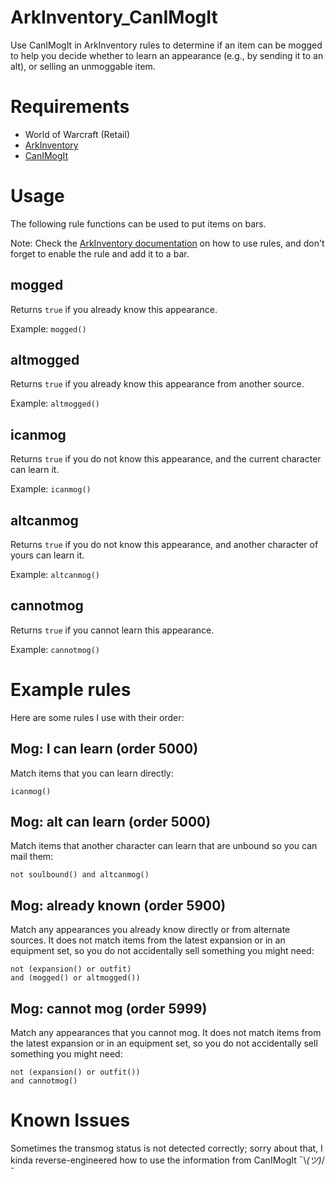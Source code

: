 # ArkInventory_CanIMogIt

Use CanIMogIt in ArkInventory rules to determine if an item can be mogged to help you decide whether to learn an appearance (e.g., by sending it to an alt), or selling an unmoggable item.

# Requirements

- World of Warcraft (Retail)
- [ArkInventory](https://www.wowinterface.com/downloads/info6488-ArkInventory.html)
- [CanIMogIt](https://www.wowinterface.com/downloads/info24015-CanIMogIt.html)

# Usage

The following rule functions can be used to put items on bars.

Note: Check the [ArkInventory documentation](https://github.com/arkayenro/arkinventory/wiki/Rules) on how to use rules, and don't forget to enable the rule and add it to a bar.

## mogged

Returns `true` if you already know this appearance.

Example: `mogged()`

## altmogged

Returns `true` if you already know this appearance from another source.

Example: `altmogged()`

## icanmog

Returns `true` if you do not know this appearance, and the current character can learn it.

Example: `icanmog()`

## altcanmog

Returns `true` if you do not know this appearance, and another character of yours can learn it.

Example: `altcanmog()`

## cannotmog

Returns `true` if you cannot learn this appearance.

Example: `cannotmog()`

# Example rules

Here are some rules I use with their order:

## Mog: I can learn (order 5000)

Match items that you can learn directly:

```
icanmog()
```

## Mog: alt can learn (order 5000)

Match items that another character can learn that are unbound so you can mail them:

```
not soulbound() and altcanmog()
```

## Mog: already known (order 5900)

Match any appearances you already know directly or from alternate sources.
It does not match items from the latest expansion or in an equipment set, so you do not accidentally sell something you might need:

```
not (expansion() or outfit)
and (mogged() or altmogged())
```

## Mog: cannot mog (order 5999)

Match any appearances that you cannot mog.
It does not match items from the latest expansion or in an equipment set, so you do not accidentally sell something you might need:

```
not (expansion() or outfit())
and cannotmog()
```

# Known Issues

Sometimes the transmog status is not detected correctly; sorry about that, I kinda reverse-engineered how to use the information from CanIMogIt ¯\\_(ツ)_/¯
